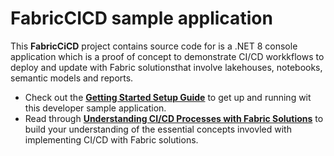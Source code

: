# FabricCICD sample application
This **FabricCiCD** project contains source code for is a .NET 8 console application which is a proof of concept to demonstrate CI/CD workkflows to deploy and update with Fabric solutionsthat involve lakehouses, notebooks, semantic models and reports.

- Check out the **[Getting Started Setup Guide](https://github.com/FabricDevCamp/FabricCICD/blob/main/docs/GettingStarted.md)** to get up and running wit this developer sample application.
 - Read through **[Understanding CI/CD Processes with Fabric Solutions](https://github.com/FabricDevCamp/FabricCICD/blob/main/docs/FabricCICD.md)** to build your understanding of the essential concepts invovled with implementing CI/CD with Fabric solutions.